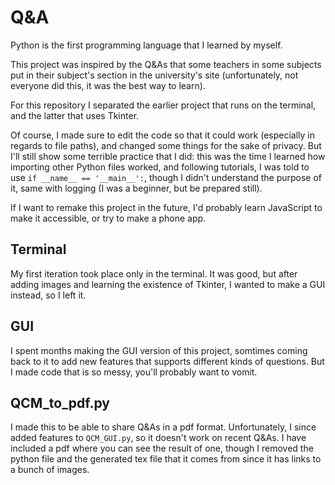 # Q&A

Python is the first programming language that I learned by myself.

This project was inspired by the Q&As that some teachers in some subjects put in their subject's section in the university's site (unfortunately, not everyone did this, it was the best way to learn). 

For this repository I separated the earlier project that runs on the terminal, and the latter that uses Tkinter.

Of course, I made sure to edit the code so that it could work (especially in regards to file paths), and changed some things for the sake of privacy. But I'll still show some terrible practice that I did: this was the time I learned how importing other Python files worked, and following tutorials, I was told to use `if __name__ == '__main__':`, though I didn't understand the purpose of it, same with logging (I was a beginner, but be prepared still).

If I want to remake this project in the future, I'd probably learn JavaScript to make it accessible, or try to make a phone app.


## Terminal

My first iteration took place only in the terminal. It was good, but after adding images and learning the existence of Tkinter, I wanted to make a GUI instead, so I left it.


## GUI

I spent months making the GUI version of this project, somtimes coming back to it to add new features that supports different kinds of questions. But I made code that is so messy, you'll probably want to vomit.


## QCM_to_pdf.py

I made this to be able to share Q&As in a pdf format. Unfortunately, I since added features to `QCM_GUI.py`, so it doesn't work on recent Q&As. I have included a pdf where you can see the result of one, though I removed the python file and the generated tex file that it comes from since it has links to a bunch of images.